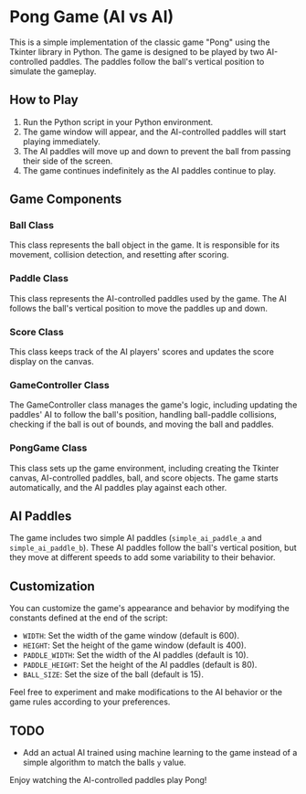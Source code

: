 # Pong Game (AI vs AI)

This is a simple implementation of the classic game "Pong" using the Tkinter library in Python. The game is designed to be played by two AI-controlled paddles. The paddles follow the ball's vertical position to simulate the gameplay.

## How to Play

1. Run the Python script in your Python environment.
2. The game window will appear, and the AI-controlled paddles will start playing immediately.
3. The AI paddles will move up and down to prevent the ball from passing their side of the screen.
4. The game continues indefinitely as the AI paddles continue to play.

## Game Components

### Ball Class

This class represents the ball object in the game. It is responsible for its movement, collision detection, and resetting after scoring.

### Paddle Class

This class represents the AI-controlled paddles used by the game. The AI follows the ball's vertical position to move the paddles up and down.

### Score Class

This class keeps track of the AI players' scores and updates the score display on the canvas.

### GameController Class

The GameController class manages the game's logic, including updating the paddles' AI to follow the ball's position, handling ball-paddle collisions, checking if the ball is out of bounds, and moving the ball and paddles.

### PongGame Class

This class sets up the game environment, including creating the Tkinter canvas, AI-controlled paddles, ball, and score objects. The game starts automatically, and the AI paddles play against each other.

## AI Paddles

The game includes two simple AI paddles (`simple_ai_paddle_a` and `simple_ai_paddle_b`). These AI paddles follow the ball's vertical position, but they move at different speeds to add some variability to their behavior.

## Customization

You can customize the game's appearance and behavior by modifying the constants defined at the end of the script:

- `WIDTH`: Set the width of the game window (default is 600).
- `HEIGHT`: Set the height of the game window (default is 400).
- `PADDLE_WIDTH`: Set the width of the AI paddles (default is 10).
- `PADDLE_HEIGHT`: Set the height of the AI paddles (default is 80).
- `BALL_SIZE`: Set the size of the ball (default is 15).

Feel free to experiment and make modifications to the AI behavior or the game rules according to your preferences.

## TODO

- Add an actual AI trained using machine learning to the game instead of a simple algorithm to match the balls `y` value.

Enjoy watching the AI-controlled paddles play Pong!